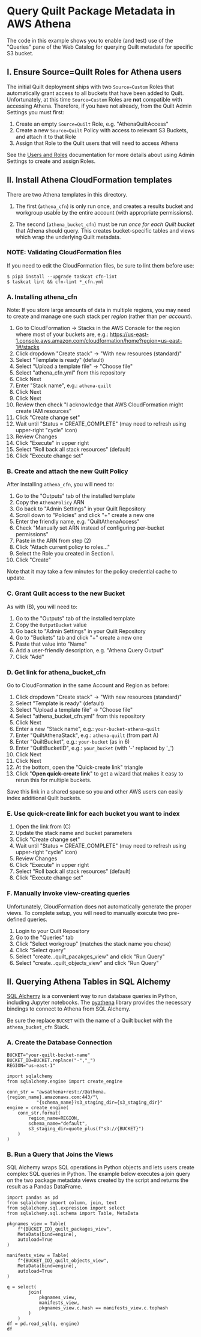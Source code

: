 # Query Quilt Package Metadata in AWS Athena

The code in this example shows you to enable (and test) use of the "Queries"
pane of the Web Catalog for querying Quilt metadata for specific S3 bucket.

## I. Ensure Source=Quilt Roles for Athena users

The initial Quilt deployment ships with two `Source=Custom` Roles that
automatically grant access to all buckets that have been added to Quilt.
Unfortunately, at this time `Source=Custom` Roles are **not** compatible with accessing
Athena.  Therefore, if you have not already, from the Quilt Admin Settings you
must first:

1. Create an empty `Source=Quilt` Role, e.g. "AthenaQuiltAccess"
1. Create a new `Source=Quilt` Policy with access to relevant S3 Buckets, and attach it to that Role
3. Assign that Role to the Quilt users that will need to access Athena

See the [Users and Roles](https://docs.quiltdata.com/catalog/admin)
documentation for more details about using Admin Settings to create and assign Roles.

## II. Install Athena CloudFormation templates

There are two Athena templates in this directory.

1. The first (`athena_cfn`) is only run once, and creates a results bucket and
workgroup usable by the entire account (with appropriate permissions).

2. The second (`athena_bucket_cfn`) must be run *once for each Quilt bucket*
that Athena should query. This creates bucket-specific tables and views which
wrap the underlying Quilt metadata.

### NOTE: Validating CloudFormation files

If you need to edit the CloudFormation files, be sure to lint them before use:

```
$ pip3 install --upgrade taskcat cfn-lint
$ taskcat lint && cfn-lint *_cfn.yml
```


### A. Installing athena_cfn

Note: If you store large amounts of data in multiple regions, you may need to
create and manage one such stack per _region_ (rather than per _account_).

1. Go to CloudFormation -> Stacks in the AWS Console for the region where most
of your buckets are, e.g.:
https://us-east-1.console.aws.amazon.com/cloudformation/home?region=us-east-1#/stacks
2. Click dropdown "Create stack" -> "With new resources (standard)"
3. Select "Template is ready" (default)
4. Select "Upload a template file" -> "Choose file"
5. Select "athena_cfn.yml" from this repository
6. Click Next
7. Enter "Stack name", e.g.: `athena-quilt`
9. Click Next
10. Click Next
11. Review then check "I acknowledge that AWS CloudFormation might create IAM resources"
12. Click "Create change set"
13. Wait until "Status = CREATE_COMPLETE" (may need to refresh using upper-right "cycle" icon)
14. Review Changes
15. Click "Execute" in upper right
16. Select "Roll back all stack resources" (default)
17. Click "Execute change set"

### B. Create and attach the new Quilt Policy

After installing `athena_cfn`, you will need to:

1. Go to the "Outputs" tab of the installed template
2. Copy the `AthenaPolicy` ARN
3. Go back to "Admin Settings" in your Quilt Repository
4. Scroll down to "Policies" and click "+" create a new one
5. Enter the friendly name, e.g. "QuiltAthenaAccess"
6. Check "Manually set ARN instead of configuring per-bucket permissions"
7. Paste in the ARN from step (2)
8. Click "Attach current policy to roles..."
9. Select the Role you created in Section I.
10. Click "Create"

Note that it may take a few minutes for the policy credential cache to update.

### C. Grant Quilt access to the new Bucket

As with (B), you will need to:

1. Go to the "Outputs" tab of the installed template
2. Copy the `OutputBucket` value
3. Go back to "Admin Settings" in your Quilt Repository
4. Go to "Buckets" tab and click "+" create a new one
5. Paste that value into "Name"
6. Add a user-friendly description, e.g. "Athena Query Output"
7. Click "Add"

### D. Get link for athena_bucket_cfn

Go to CloudFormation in the same Account and Region as before:

1. Click dropdown "Create stack" -> "With new resources (standard)"
2. Select "Template is ready" (default)
3. Select "Upload a template file" -> "Choose file"
4. Select "athena_bucket_cfn.yml" from this repository
5. Click Next
6. Enter a new "Stack name", e.g.: `your-bucket-athena-quilt`
7. Enter "QuiltAthenaStack", e.g.: `athena-quilt` (from part A)
8. Enter "QuiltBucket", e.g.: `your-bucket` (as in 6)
9. Enter "QuiltBucketID", e.g.: `your_bucket` (with '-' replaced by '_')
10. Click Next
11. Click Next
12. At the bottom, open the "Quick-create link" triangle
13. Click "**Open quick-create link**" to get a wizard that makes it easy to
rerun this for multiple buckets.

Save this link in a shared space so you and other AWS users can easily index additional Quilt buckets.

### E. Use quick-create link for each bucket you want to index

1. Open the link from (C)
2. Update the stack name and bucket parameters
3. Click "Create change set"
4. Wait until "Status = CREATE_COMPLETE" (may need to refresh using upper-right "cycle" icon)
5. Review Changes
6. Click "Execute" in upper right
7. Select "Roll back all stack resources" (default)
8. Click "Execute change set"

### F. Manually invoke view-creating queries

Unfortunately, CloudFormation does not automatically generate the proper views.
To complete setup, you will need to manually execute two pre-defined queries.

1. Login to your Quilt Repository
2. Go to the "Queries" tab
3. Click "Select workgroup" (matches the stack name you chose)
4. Click "Select query"
5. Select "create...quilt_pacakges_view" and click "Run Query"
6. Select "create...quilt_objects_view" and click "Run Query"


## II. Querying Athena Tables in SQL Alchemy

[SQL Alchemy](https://sqlalchemy.org/) is a convenient way to run database queries in Python, including Jupyter notebooks. The [pyathena](https://pypi.org/project/pyathena/) library provides the necessary bindings to connect to Athena from SQL Alchemy.

Be sure the replace `BUCKET` with the name of a Quilt bucket with the `athena_bucket_cfn` Stack.

### A. Create the Database Connection

```
BUCKET="your-quilt-bucket-name"
BUCKET_ID=BUCKET.replace("-","_")
REGION="us-east-1"

import sqlalchemy
from sqlalchemy.engine import create_engine

conn_str = "awsathena+rest://@athena.{region_name}.amazonaws.com:443/"\
           "{schema_name}?s3_staging_dir={s3_staging_dir}"
engine = create_engine(
    conn_str.format(
        region_name=REGION,
        schema_name="default",
        s3_staging_dir=quote_plus(f"s3://{BUCKET}")
    )
)
```

### B. Run a Query that Joins the Views

SQL Alchemy wraps SQL operations in Python objects and lets users create complex SQL queries in Python. The example below executes a join query on the two package metadata views created by the script and returns the result as a Pandas DataFrame.

```
import pandas as pd
from sqlalchemy import column, join, text
from sqlalchemy.sql.expression import select
from sqlalchemy.sql.schema import Table, MetaData

pkgnames_view = Table(
    f"{BUCKET_ID}_quilt_packages_view",
    MetaData(bind=engine),
    autoload=True
)

manifests_view = Table(
    f"{BUCKET_ID}_quilt_objects_view",
    MetaData(bind=engine),
    autoload=True
)

q = select(
        join(
            pkgnames_view,
            manifests_view,
            pkgnames_view.c.hash == manifests_view.c.tophash
        )
    )
df = pd.read_sql(q, engine)
df

```


